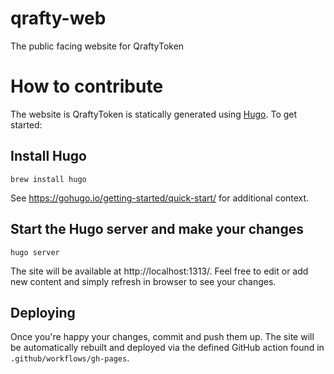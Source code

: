 # qrafty-web
The public facing website for QraftyToken

# How to contribute
The website is QraftyToken is statically generated using [Hugo](https://gohugo.io/). To get started:

## Install Hugo
```
brew install hugo
```

See https://gohugo.io/getting-started/quick-start/ for additional context.


## Start the Hugo server and make your changes
```
hugo server
```
The site will be available at http://localhost:1313/. Feel free to edit or add new content and simply refresh in browser to see your changes.

## Deploying
Once you're happy your changes, commit and push them up. The site will be automatically rebuilt and deployed via the defined GitHub action found in `.github/workflows/gh-pages`.

